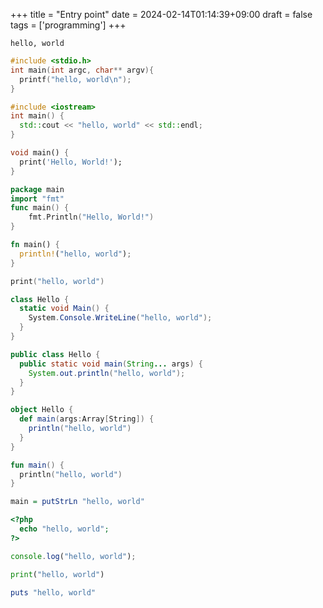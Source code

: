 +++
title = "Entry point"
date = 2024-02-14T01:14:39+09:00
draft = false
tags = ['programming']
+++

```console
hello, world
```

```c {name="hello.c"}
#include <stdio.h>
int main(int argc, char** argv){
  printf("hello, world\n");
}
```

```c++ {name="hello.cpp"}
#include <iostream>
int main() {
  std::cout << "hello, world" << std::endl;
}
```

```dart {name="hello.dart"}
void main() {
  print('Hello, World!');
}
```

```go {name="hello.go"}
package main
import "fmt"
func main() {
    fmt.Println("Hello, World!")
}
```

```rust {name="hello.rs"}
fn main() {
  println!("hello, world");
}
```

```swift {name="hello.swift"}
print("hello, world")
```

```c# {name="hello.cs"}
class Hello {
  static void Main() {
    System.Console.WriteLine("hello, world");
  }
}
```

```java {name="hello.java"}
public class Hello {
  public static void main(String... args) {
    System.out.println("hello, world");
  }
}
```

```scala {name="hello.scala"}
object Hello {
  def main(args:Array[String]) {
    println("hello, world")
  }
}
```

```kotlin {name="hello.kt"}
fun main() {
  println("hello, world")
}
```

```haskell {name="hello.hs"}
main = putStrLn "hello, world"
```

```php {name="hello.php"}
<?php
  echo "hello, world";
?>
```

```javascript {name="hello.js"}
console.log("hello, world");
```

```python {name="hello.py"}
print("hello, world")
```

```ruby {name="hello.rb"}
puts "hello, world"
```